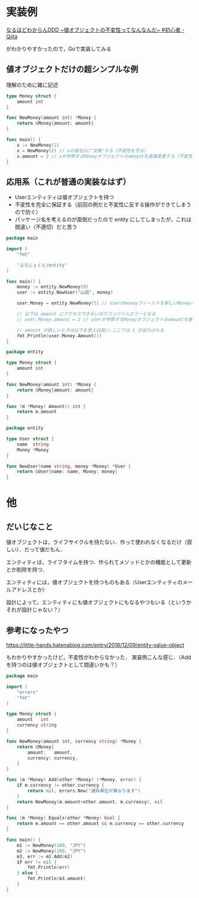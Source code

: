 # 実装例

[なるほどわからんDDD ~値オブジェクトの不変性ってなんなんだ~ #初心者 - Qiita](https://qiita.com/kamikawa_m/items/55688fce35148a9e8046)

がわかりやすかったので，Goで実装してみる

## 値オブジェクトだけの超シンプルな例

理解のために雑に記述

```Go
type Money struct {
	amount int
}

func NewMoney(amount int) *Money {
	return &Money{amount: amount}
}

func main() {
	x := NewMoney(1)
	x = NewMoney(2) // xの値を2に"交換"する（不変性を守る）
	x.amount = 2 // xが参照するMoneyオブジェクトのamountを直接変更する（不変性に反する）
}
```

## 応用系（これが普通の実装なはず）

- Userエンティティは値オブジェクトを持つ
- 不変性を完全に保証する（前回の例だと不変性に反する操作ができてしまうので防ぐ）
- パッケージ名を考えるのが面倒だったので entity にしてしまったが，これは間違い（不適切）だと思う

```Go
package main

import (
	"fmt"

	"ぷろじぇくと/entity"
)

func main() {
	money := entity.NewMoney(0)
	user := entity.NewUser("山田", money)

	user.Money = entity.NewMoney(1) // userのmoneyフィールドを新しいMoneyオブジェクトで"交換"する（不変性を守る）

	// 以下は amount にアクセスできないのでコンパイルエラーとなる
	// user.Money.amount = 2 // userが参照するMoneyオブジェクトのamountを直接変更する（不変性に反する）

	// amount が欲しいときは以下を使えば良い.ここでは 1 が出力される
	fmt.Println(user.Money.Amount())
}
```

```Go
package entity

type Money struct {
	amount int
}

func NewMoney(amount int) *Money {
	return &Money{amount: amount}
}

func (m *Money) Amount() int {
	return m.amount
}
```

```Go
package entity

type User struct {
	name  string
	Money *Money
}

func NewUser(name string, money *Money) *User {
	return &User{name: name, Money: money}
}
```

# 他

## だいじなこと

値オブジェクトは，ライフサイクルを持たない．作って使われなくなるだけ（寂しい）．だって値だもん．

エンティティは，ライフタイムを持つ．作られてメソッドとかの機能として更新とか削除を持つ．

エンティティには，値オブジェクトを持つものもある（Userエンティティのメールアドレスとか）

設計によって，エンティティにも値オブジェクトにもなるやつもいる（というかそれが設計じゃない？）

## 参考になったやつ

https://little-hands.hatenablog.com/entry/2018/12/09/entity-value-object

もわかりやすかったけど，不変性がわからなかった．
実装例こんな感じ．（Add を持つのは値オブジェクトとして間違いかも？）

```Go
package main

import (
	"errors"
	"fmt"
)

type Money struct {
	amount   int
	currency string
}

func NewMoney(amount int, currency string) *Money {
	return &Money{
		amount:   amount,
		currency: currency,
	}
}

func (m *Money) Add(other *Money) (*Money, error) {
	if m.currency != other.currency {
		return nil, errors.New("通貨単位が異なります")
	}
	return NewMoney(m.amount+other.amount, m.currency), nil
}

func (m *Money) Equals(other *Money) bool {
	return m.amount == other.amount && m.currency == other.currency
}

func main() {
	m1 := NewMoney(100, "JPY")
	m2 := NewMoney(200, "JPY")
	m3, err := m1.Add(m2)
	if err != nil {
		fmt.Println(err)
	} else {
		fmt.Println(m3.amount)
	}
}
```
